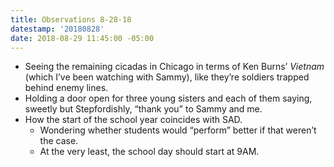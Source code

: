 ```yaml
---
title: Observations 8-28-18
datestamp: '20180828'
date: 2018-08-29 11:45:00 -05:00
---
```


- Seeing the remaining cicadas in Chicago in terms of Ken Burns’ *Vietnam* (which I’ve been watching with Sammy), like they’re soldiers trapped behind enemy lines.
- Holding a door open for three young sisters and each of them saying, sweetly but Stepfordishly, “thank you” to Sammy and me.
- How the start of the school year coincides with SAD.
	- Wondering whether students would “perform” better if that weren’t the case.
	- At the very least, the school day should start at 9AM.
